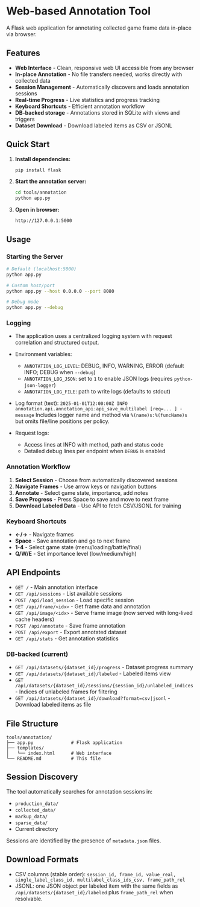 # Web-based Annotation Tool

A Flask web application for annotating collected game frame data in-place via browser.

## Features

- **Web Interface** - Clean, responsive web UI accessible from any browser
- **In-place Annotation** - No file transfers needed, works directly with collected data
- **Session Management** - Automatically discovers and loads annotation sessions
- **Real-time Progress** - Live statistics and progress tracking
- **Keyboard Shortcuts** - Efficient annotation workflow
- **DB-backed storage** - Annotations stored in SQLite with views and triggers
- **Dataset Download** - Download labeled items as CSV or JSONL

## Quick Start

1. **Install dependencies:**

   ```bash
   pip install flask
   ```

2. **Start the annotation server:**

   ```bash
   cd tools/annotation
   python app.py
   ```

3. **Open in browser:**
   ```
   http://127.0.0.1:5000
   ```

## Usage

### Starting the Server

```bash
# Default (localhost:5000)
python app.py

# Custom host/port
python app.py --host 0.0.0.0 --port 8080

# Debug mode
python app.py --debug
```

### Logging

- The application uses a centralized logging system with request correlation and structured output.
- Environment variables:

  - `ANNOTATION_LOG_LEVEL`: DEBUG, INFO, WARNING, ERROR (default INFO; DEBUG when `--debug`)
  - `ANNOTATION_LOG_JSON`: set to `1` to enable JSON logs (requires `python-json-logger`)
  - `ANNOTATION_LOG_FILE`: path to write logs (defaults to stdout)

- Log format (text):
  `2025-01-01T12:00:00Z INFO annotation.api.annotation_api:api_save_multilabel [req=... ] - message`
  Includes logger name and method via `%(name)s:%(funcName)s` but omits file/line positions per policy.

- Request logs:
  - Access lines at INFO with method, path and status code
  - Detailed debug lines per endpoint when `DEBUG` is enabled

### Annotation Workflow

1. **Select Session** - Choose from automatically discovered sessions
2. **Navigate Frames** - Use arrow keys or navigation buttons
3. **Annotate** - Select game state, importance, add notes
4. **Save Progress** - Press Space to save and move to next frame
5. **Download Labeled Data** - Use API to fetch CSV/JSONL for training

### Keyboard Shortcuts

- **←/→** - Navigate frames
- **Space** - Save annotation and go to next frame
- **1-4** - Select game state (menu/loading/battle/final)
- **Q/W/E** - Set importance level (low/medium/high)

## API Endpoints

- `GET /` - Main annotation interface
- `GET /api/sessions` - List available sessions
- `POST /api/load_session` - Load specific session
- `GET /api/frame/<idx>` - Get frame data and annotation
- `GET /api/image/<idx>` - Serve frame image (now served with long-lived cache headers)
- `POST /api/annotate` - Save frame annotation
- `POST /api/export` - Export annotated dataset
- `GET /api/stats` - Get annotation statistics

### DB-backed (current)

- `GET /api/datasets/{dataset_id}/progress` - Dataset progress summary
- `GET /api/datasets/{dataset_id}/labeled` - Labeled items view
- `GET /api/datasets/{dataset_id}/sessions/{session_id}/unlabeled_indices` - Indices of unlabeled frames for filtering
- `GET /api/datasets/{dataset_id}/download?format=csv|jsonl` - Download labeled items as file

## File Structure

```
tools/annotation/
├── app.py              # Flask application
├── templates/
│   └── index.html      # Web interface
└── README.md           # This file
```

## Session Discovery

The tool automatically searches for annotation sessions in:

- `production_data/`
- `collected_data/`
- `markup_data/`
- `sparse_data/`
- Current directory

Sessions are identified by the presence of `metadata.json` files.

## Download Formats

- CSV columns (stable order): `session_id, frame_id, value_real, single_label_class_id, multilabel_class_ids_csv, frame_path_rel`
- JSONL: one JSON object per labeled item with the same fields as `/api/datasets/{dataset_id}/labeled` plus `frame_path_rel` when resolvable.
